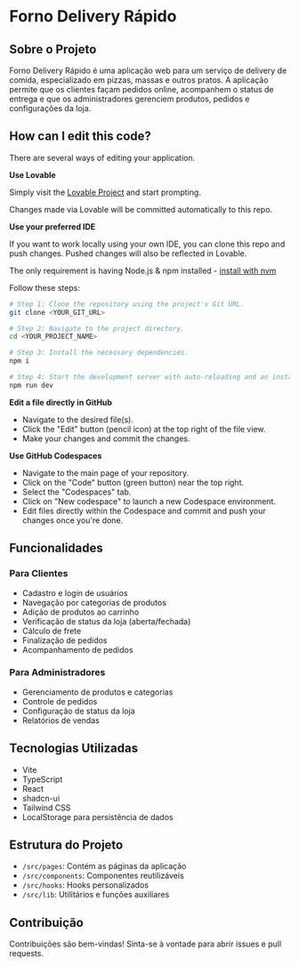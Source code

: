 # Forno Delivery Rápido

## Sobre o Projeto

Forno Delivery Rápido é uma aplicação web para um serviço de delivery de comida, especializado em pizzas, massas e outros pratos. A aplicação permite que os clientes façam pedidos online, acompanhem o status de entrega e que os administradores gerenciem produtos, pedidos e configurações da loja.

## How can I edit this code?

There are several ways of editing your application.

**Use Lovable**

Simply visit the [Lovable Project](https://lovable.dev/projects/458253bb-cb33-4dc3-8746-7d2b5a44c18e) and start prompting.

Changes made via Lovable will be committed automatically to this repo.

**Use your preferred IDE**

If you want to work locally using your own IDE, you can clone this repo and push changes. Pushed changes will also be reflected in Lovable.

The only requirement is having Node.js & npm installed - [install with nvm](https://github.com/nvm-sh/nvm#installing-and-updating)

Follow these steps:

```sh
# Step 1: Clone the repository using the project's Git URL.
git clone <YOUR_GIT_URL>

# Step 2: Navigate to the project directory.
cd <YOUR_PROJECT_NAME>

# Step 3: Install the necessary dependencies.
npm i

# Step 4: Start the development server with auto-reloading and an instant preview.
npm run dev
```

**Edit a file directly in GitHub**

- Navigate to the desired file(s).
- Click the "Edit" button (pencil icon) at the top right of the file view.
- Make your changes and commit the changes.

**Use GitHub Codespaces**

- Navigate to the main page of your repository.
- Click on the "Code" button (green button) near the top right.
- Select the "Codespaces" tab.
- Click on "New codespace" to launch a new Codespace environment.
- Edit files directly within the Codespace and commit and push your changes once you're done.

## Funcionalidades

### Para Clientes
- Cadastro e login de usuários
- Navegação por categorias de produtos
- Adição de produtos ao carrinho
- Verificação de status da loja (aberta/fechada)
- Cálculo de frete
- Finalização de pedidos
- Acompanhamento de pedidos

### Para Administradores
- Gerenciamento de produtos e categorias
- Controle de pedidos
- Configuração de status da loja
- Relatórios de vendas

## Tecnologias Utilizadas

- Vite
- TypeScript
- React
- shadcn-ui
- Tailwind CSS
- LocalStorage para persistência de dados

## Estrutura do Projeto

- `/src/pages`: Contém as páginas da aplicação
- `/src/components`: Componentes reutilizáveis
- `/src/hooks`: Hooks personalizados
- `/src/lib`: Utilitários e funções auxiliares

## Contribuição

Contribuições são bem-vindas! Sinta-se à vontade para abrir issues e pull requests.
